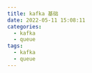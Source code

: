 ```yaml
---
title: kafka 基础
date: 2022-05-11 15:08:11
categories:
  - kafka
  - queue
tags:
  - kafka
  - queue
---
```

